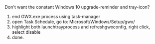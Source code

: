 Don't want the constant Windows 10 upgrade-reminder and tray-icon?
<ol>
<li>end GWX.exe process using task-manager</li>
<li>open Task Schedule, go to: Microsoft/Windows/Setup/gwx/</li>
<li>highlight both launchtrayprocess and refreshgwxconfig, right click, select disable</li>
<li>done.</li>
</ol>

